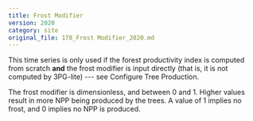 ```yaml
---
title: Frost Modifier
version: 2020
category: site
original_file: 178_Frost Modifier_2020.md
---
```


This time series is only used if the forest productivity index is
computed from scratch **and** the frost modifier is input directly (that
is, it is not computed by 3PG-lite) --- see Configure Tree
Production.

The frost modifier is dimensionless, and between 0 and 1. Higher values
result in more NPP being produced by the trees. A value of 1 implies no
frost, and 0 implies no NPP is produced.
